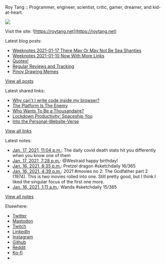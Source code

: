 Roy Tang :: Programmer, engineer, scientist, critic, gamer, dreamer, and kid-at-heart.

![](https://roytang.net/static/img/profile.jpg)

Visit the site: ![https://roytang.net](https://roytang.net)

Latest blog posts:

- [Weeknotes 2021-01-17 There May Or May Not Be Sea Shanties](https://roytang.net/2021/01/weeknotes-2021-01-17/)
- [Weeknotes 2021-01-10 Now With More Links](https://roytang.net/2021/01/weeknotes-2021-01-10/)
- [Quotes!](https://roytang.net/2021/01/quotes/)
- [Regular Reviews and Tracking](https://roytang.net/2021/01/regular-reviews/)
- [Pinoy Drawing Memes](https://roytang.net/2021/01/pinoy-drawing-memes/)

[View all posts](https://roytang.net/blog)

Latest shared links:

- [Why can&#x27;t I write code inside my browser?](https://roytang.net/2021/01/why-cant-i-write-code-inside-my-browser/)
- [The Platform Is The Enemy](https://roytang.net/2021/01/the-platform-is-the-enemy/)
- [Who Wants To Be a Thousandaire?](https://roytang.net/2021/01/who-wants-to-be-a-thousandaire/)
- [Lockdown Productivity: Spaceship You](https://roytang.net/2021/01/lockdown-productivity-spaceship-you/)
- [Into the Personal-Website-Verse](https://roytang.net/2021/01/into-the-personal-website-verse/)

[View all links](https://roytang.net/links)

Latest notes:

- [Jan. 17, 2021, 11:04 p.m.](https://roytang.net/2021/01/1350821282380615682/): The daily covid death stats hit you differently when you know one of them
- [Jan. 17, 2021, 7:28 p.m.](https://roytang.net/2021/01/1350766994576982022/): @Westraid happy birthday!
- [Jan. 16, 2021, 8:35 p.m.](https://roytang.net/2021/01/1350421401690394627/): Pretzel dragon #sketchdaily 16/365
- [Jan. 16, 2021, 4:39 p.m.](https://roytang.net/2021/01/1350361902149324800/): 2021 #movies no 2: The Godfather part 2 (1974). This is two movies rolled into one. Still pretty good, but I think I liked the singular focus of the first one more.
- [Jan. 16, 2021, 1:11 a.m.](https://roytang.net/2021/01/1350128457104068609/): Wanda #sketchdaily 15/365

[View all notes](https://roytang.net/notes)

Elsewhere:

- [Twitter](https://twitter.com/roytang)
- [Mastodon](https://mastodon.technology/@roytang)
- [Twitch](https://twitch.tv/twitchyroy)
- [LinkedIn](https://www.linkedin.com/in/roytang)
- [Instagram](https://instagram.com/roytang0400)
- [Github](https://github.com/roytang)
- [Reddit](https://reddit.com/u/hungryroy)
- [Ko-fi](https://ko-fi.com/roytang)
- [](mailto:hello@roytang.net)